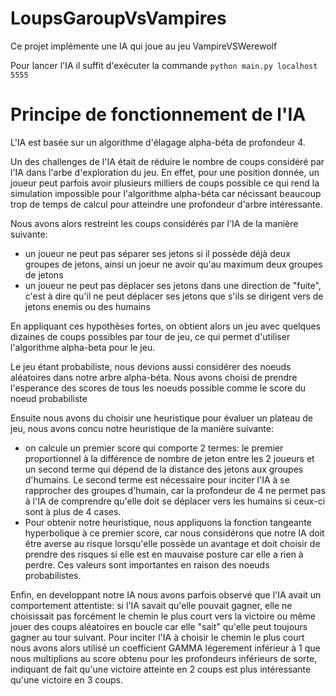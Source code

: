# LoupsGaroupVsVampires


Ce projet implémente une IA qui joue au jeu VampireVSWerewolf

Pour lancer l'IA il suffit d'exécuter la commande `python main.py localhost 5555`

# Principe de fonctionnement de l'IA 

L'IA est basée sur un algorithme d'élagage alpha-béta de profondeur 4.

Un des challenges de l'IA était de réduire le nombre de coups considéré par l'IA dans l'arbe d'exploration du jeu. En effet, pour une position donnée, un joueur peut parfois avoir plusieurs milliers de coups possible ce qui rend la simulation impossible pour l'algorithme alpha-béta car nécissant beaucoup trop de temps de calcul pour atteindre une profondeur d'arbre intéressante.

Nous avons alors restreint les coups considérés par l'IA de la manière suivante:
- un joueur ne peut pas séparer ses jetons si il possède déjà deux groupes de jetons, ainsi un joeur ne avoir qu'au maximum deux groupes de jetons
- un joueur ne peut pas déplacer ses jetons dans une direction de "fuite", c'est à dire qu'il ne peut déplacer ses jetons que s'ils se dirigent vers de jetons enemis ou des humains

En appliquant ces hypothèses fortes, on obtient alors un jeu avec quelques dizaines de coups possibles par tour de jeu, ce qui permet d'utiliser l'algorithme alpha-beta pour le jeu.

Le jeu étant probabiliste, nous devions aussi considérer des noeuds aléatoires dans notre arbre alpha-béta. Nous avons choisi de prendre l'esperance des scores de tous les noeuds possible comme le score du noeud probabiliste

Ensuite nous avons du choisir une heuristique pour évaluer un plateau de jeu, nous avons concu notre heuristique de la manière suivante:
- on calcule un premier score qui comporte 2 termes: le premier proportionnel à la différence de nombre de jeton entre les 2 joueurs et un second terme qui dépend de la distance des jetons aux groupes d'humains. Le second terme est nécessaire pour inciter l'IA à se rapprocher des groupes d'humain, car la profondeur de 4 ne permet pas à l'IA de comprendre qu'elle doit se déplacer vers les humains si ceux-ci sont à plus de 4 cases.
- Pour obtenir notre heuristique, nous appliquons la fonction tangeante hyperbolique à ce premier score, car nous considérons que notre IA doit être averse au risque lorsqu'elle possède un avantage et doit choisir de prendre des risques si elle est en mauvaise posture car elle a rien à perdre. Ces valeurs sont importantes en raison des noeuds probabilistes.

Enfin, en developpant notre IA nous avons parfois observé que l'IA avait un comportement attentiste: si l'IA savait qu'elle pouvait gagner, elle ne choisissait pas forcément le chemin le plus court vers la victoire ou même jouer des coups aléatoires en boucle car elle "sait" qu'elle peut toujours gagner au tour suivant. Pour inciter l'IA à choisir le chemin le plus court nous avons alors utilisé un coefficient GAMMA légerement inférieur à 1 que nous multiplions au score obtenu pour les profondeurs inférieurs de sorte, indiquant de fait qu'une victoire atteinte en 2 coups est plus intéressante qu'une victoire en 3 coups.
